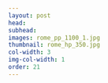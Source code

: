 ```yaml
---
layout: post
head: 
subhead: 
images: rome_pp_1100_1.jpg
thumbnail: rome_hp_350.jpg
col-width: 3
img-col-width: 1
order: 21
---
```

